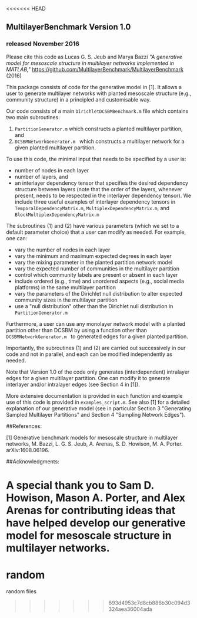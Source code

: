 <<<<<<< HEAD
## MultilayerBenchmark Version 1.0
### released November 2016

Please cite this code as
    Lucas G. S. Jeub and Marya Bazzi
    *"A generative model for mesoscale structure in multilayer networks implemented 
    in MATLAB,"* https://github.com/MultilayerBenchmark/MultilayerBenchmark (2016)

This package consists of code for the generative model in [1]. It allows a user to generate multilayer networks with planted mesoscale structure (e.g., community structure) in a principled and customisable way. 

Our code consists of a main ```DirichletDCSBMBenchmark.m``` file which contains two main subroutines: 

1. ```PartitionGenerator.m```
 which constructs a planted multilayer partition, and
2. ```DCSBMNetworkGenerator.m ```
which constructs a multilayer network for a given planted multilayer partition. 

To use this code, the minimal input that needs to be specified by a user is:

- number of nodes in each layer
- number of layers, and 
- an interlayer dependency tensor that specifies the desired dependency structure between layers (note that the order of the layers, whenever present, needs to be respected in the interlayer dependency tensor). We include three useful examples of interlayer dependency tensors in ```TemporalDependencyMatrix.m```, ```MultiplexDependencyMatrix.m```, and ```BlockMultiplexDependencyMatrix.m```

The subroutines (1) and (2) have various parameters (which we set to a default parameter choice) that a user can modify as needed. For example, one can:

- vary the number of nodes in each layer 
- vary the minimum and maximum expected degrees in each layer 
- vary the mixing parameter in the planted partition network model
- vary the expected number of communities in the multilayer partition
- control which community labels are present or absent in each layer
- include ordered (e.g., time) and unordered aspects (e.g., social media platforms) in the same multilayer partition
- vary the parameters of the Dirichlet null distribution to alter expected community sizes in the multilayer partition
- use a "null distribution" other than the Dirichlet null distribution in ```PartitionGenerator.m```

Furthermore, a user can use any monolayer network model with a planted partition other than DCSBM by using a function other than ```DCSBMNetworkGenerator.m ``` to generated edges for a given planted partition. 

Importantly, the subroutines (1) and (2) are carried out successively in our code and not in parallel, and each can be modified independently as needed. 

Note that Version 1.0 of the code only generates (interdependent) intralayer edges for a given multilayer partition. One can modify it to generate interlayer and/or intralayer edges (see Section 4 in [1]).

More extensive documentation is provided in each function and example use of this code is provided in ```examples_script.m```. See also [1] for a detailed explanation of our generative model (see in particular Section 3 "Generating Sampled Multilayer Partitions" and Section 4 "Sampling Network Edges").


##References:

[1] Generative benchmark models for mesoscale structure in multilayer networks, M. Bazzi, L. G. S. Jeub, A. Arenas, S. D. Howison, M. A. Porter. arXiv:1608.06196.

##Acknowledgments:

A special thank you to Sam D. Howison, Mason A. Porter, and Alex Arenas for contributing ideas that have helped develop our generative model for mesoscale structure in multilayer networks. 
=======
# random
random files
>>>>>>> 693d4953c7d8cb886b30c094d3324aea36004ada
